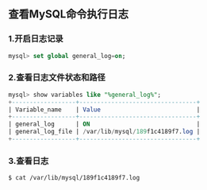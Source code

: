 ## 查看MySQL命令执行日志

### 1.开启日志记录

```sql
mysql> set global general_log=on;
```

### 2.查看日志文件状态和路径

```sql
mysql> show variables like "%general_log%";
+------------------+---------------------------------+
| Variable_name    | Value                           |
+------------------+---------------------------------+
| general_log      | ON                              |
| general_log_file | /var/lib/mysql/189f1c4189f7.log |
+------------------+---------------------------------+

```

### 3.查看日志

```sh
$ cat /var/lib/mysql/189f1c4189f7.log
```

